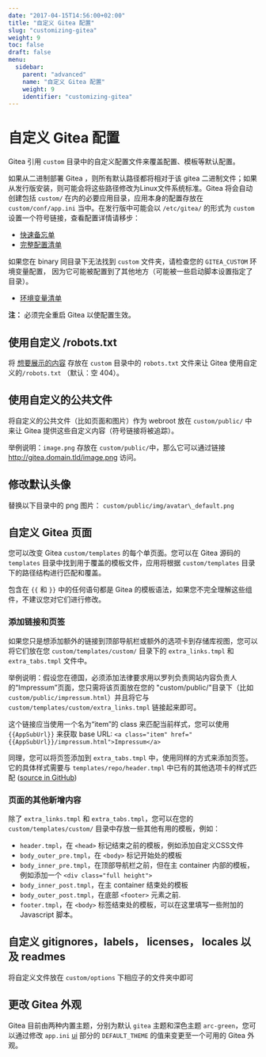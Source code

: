 ```yaml
---
date: "2017-04-15T14:56:00+02:00"
title: "自定义 Gitea 配置"
slug: "customizing-gitea"
weight: 9
toc: false
draft: false
menu:
  sidebar:
    parent: "advanced"
    name: "自定义 Gitea 配置"
    weight: 9
    identifier: "customizing-gitea"
---
```


# 自定义 Gitea 配置

Gitea 引用 `custom` 目录中的自定义配置文件来覆盖配置、模板等默认配置。

如果从二进制部署 Gitea ，则所有默认路径都将相对于该 gitea 二进制文件；如果从发行版安装，则可能会将这些路径修改为Linux文件系统标准。Gitea
将会自动创建包括 `custom/` 在内的必要应用目录，应用本身的配置存放在
`custom/conf/app.ini` 当中。在发行版中可能会以 `/etc/gitea/` 的形式为 `custom` 设置一个符号链接，查看配置详情请移步：

- [快速备忘单](https://docs.gitea.io/en-us/config-cheat-sheet/)
- [完整配置清单](https://github.com/go-gitea/gitea/blob/master/custom/conf/app.ini.sample)

如果您在 binary 同目录下无法找到 `custom` 文件夹，请检查您的 `GITEA_CUSTOM`
环境变量配置， 因为它可能被配置到了其他地方（可能被一些启动脚本设置指定了目录）。

- [环境变量清单](https://docs.gitea.io/en-us/specific-variables/)

**注：** 必须完全重启 Gitea 以使配置生效。

## 使用自定义 /robots.txt

将 [想要展示的内容](http://www.robotstxt.org/) 存放在 `custom` 目录中的
`robots.txt` 文件来让 Gitea 使用自定义的`/robots.txt` （默认：空 404）。

## 使用自定义的公共文件

将自定义的公共文件（比如页面和图片）作为 webroot 放在 `custom/public/` 中来让 Gitea 提供这些自定义内容（符号链接将被追踪）。

举例说明：`image.png` 存放在 `custom/public/`中，那么它可以通过链接 http://gitea.domain.tld/image.png 访问。

## 修改默认头像

替换以下目录中的 png 图片： `custom/public/img/avatar\_default.png`

## 自定义 Gitea 页面

您可以改变 Gitea `custom/templates` 的每个单页面。您可以在 Gitea 源码的 `templates` 目录中找到用于覆盖的模板文件，应用将根据
`custom/templates` 目录下的路径结构进行匹配和覆盖。

包含在 `{{` 和 `}}` 中的任何语句都是 Gitea 的模板语法，如果您不完全理解这些组件，不建议您对它们进行修改。

### 添加链接和页签

如果您只是想添加额外的链接到顶部导航栏或额外的选项卡到存储库视图，您可以将它们放在您 `custom/templates/custom/` 目录下的 `extra_links.tmpl` 和 `extra_tabs.tmpl` 文件中。

举例说明：假设您在德国，必须添加法律要求用以罗列负责网站内容负责人的“Impressum”页面，您只需将该页面放在您的
"custom/public/"目录下（比如 `custom/public/impressum.html`）并且将它与 `custom/templates/custom/extra_links.tmpl` 链接起来即可。

这个链接应当使用一个名为“item”的 class 来匹配当前样式，您可以使用 `{{AppSubUrl}}` 来获取 base URL:
`<a class="item" href="{{AppSubUrl}}/impressum.html">Impressum</a>`

同理，您可以将页签添加到 `extra_tabs.tmpl` 中，使用同样的方式来添加页签。它的具体样式需要与
`templates/repo/header.tmpl` 中已有的其他选项卡的样式匹配
([source in GitHub](https://github.com/go-gitea/gitea/blob/master/templates/repo/header.tmpl))

### 页面的其他新增内容

除了 `extra_links.tmpl` 和 `extra_tabs.tmpl`，您可以在您的 `custom/templates/custom/` 目录中存放一些其他有用的模板，例如：

- `header.tmpl`，在 `<head>` 标记结束之前的模板，例如添加自定义CSS文件
- `body_outer_pre.tmpl`，在 `<body>` 标记开始处的模板
- `body_inner_pre.tmpl`，在顶部导航栏之前，但在主 container 内部的模板，例如添加一个 `<div class="full height">`
- `body_inner_post.tmpl`，在主 container 结束处的模板
- `body_outer_post.tmpl`，在底部 `<footer>` 元素之前.
- `footer.tmpl`，在 `<body>` 标签结束处的模板，可以在这里填写一些附加的 Javascript 脚本。

## 自定义 gitignores，labels， licenses， locales 以及 readmes

将自定义文件放在 `custom/options` 下相应子的文件夹中即可

## 更改 Gitea 外观

Gitea 目前由两种内置主题，分别为默认 `gitea` 主题和深色主题 `arc-green`，您可以通过修改
`app.ini` [ui](https://docs.gitea.io/en-us/config-cheat-sheet/#ui-ui) 部分的 `DEFAULT_THEME` 的值来变更至一个可用的 Gitea 外观。
